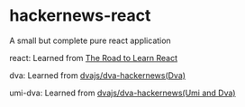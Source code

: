 # hackernews-react
A small but complete pure react application

react: Learned from [The Road to Learn React](https://roadtoreact.com/)

  dva: Learned from [dvajs/dva-hackernews(Dva)](https://github.com/dvajs/dva-hackernews/tree/70f6add6744eb74811781eb4ea81f886338c988a)

  umi-dva: Learned from [dvajs/dva-hackernews(Umi and Dva)](https://github.com/dvajs/dva-hackernews)
